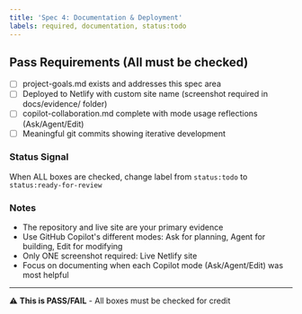 ```yaml
---
title: 'Spec 4: Documentation & Deployment'
labels: required, documentation, status:todo
---
```


## Pass Requirements (All must be checked)

- [ ] project-goals.md exists and addresses this spec area
- [ ] Deployed to Netlify with custom site name (screenshot required in docs/evidence/ folder)
- [ ] copilot-collaboration.md complete with mode usage reflections (Ask/Agent/Edit)
- [ ] Meaningful git commits showing iterative development

### Status Signal

When ALL boxes are checked, change label from `status:todo` to `status:ready-for-review`

### Notes

- The repository and live site are your primary evidence
- Use GitHub Copilot's different modes: Ask for planning, Agent for building, Edit for modifying
- Only ONE screenshot required: Live Netlify site
- Focus on documenting when each Copilot mode (Ask/Agent/Edit) was most helpful

---

⚠️ **This is PASS/FAIL** - All boxes must be checked for credit
